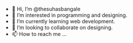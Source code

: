 - 👋 Hi, I’m @thesuhasbangale
- 👀 I’m interested in programming and designing.
- 🌱 I’m currently learning web development.
- 💞️ I’m looking to collaborate on designing.
- 📫 How to reach me ...

<!---
thesuhasbangale/thesuhasbangale is a ✨ special ✨ repository because its `README.md` (this file) appears on your GitHub profile.
You can click the Preview link to take a look at your changes.
--->
